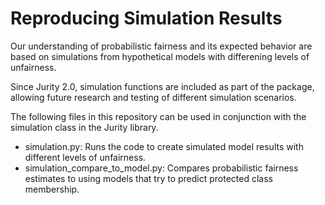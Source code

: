 # Reproducing Simulation Results
Our understanding of probabilistic fairness and its expected behavior are based on simulations from hypothetical models with differening levels of unfairness. 

Since Jurity 2.0, simulation functions are included as part of the package, allowing future research and testing of different simulation scenarios. 

The following files in this repository can be used in conjunction with the simulation class in the Jurity library.
- simulation.py: Runs the code to create simulated model results with different levels of unfairness.
- simulation_compare_to_model.py: Compares probabilistic fairness estimates to using models that try to predict protected class membership. 

